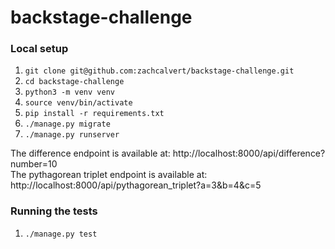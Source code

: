 # backstage-challenge

### Local setup
1. `git clone git@github.com:zachcalvert/backstage-challenge.git`
2. `cd backstage-challenge`
3. `python3 -m venv venv`
4. `source venv/bin/activate`
3. `pip install -r requirements.txt`
4. `./manage.py migrate`
5. `./manage.py runserver`

The difference endpoint is available at: http://localhost:8000/api/difference?number=10  
The pythagorean triplet endpoint is available at: http://localhost:8000/api/pythagorean_triplet?a=3&b=4&c=5

### Running the tests
1. `./manage.py test`
